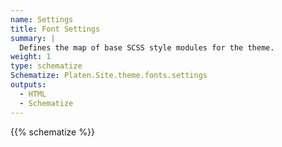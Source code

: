 ```yaml
---
name: Settings
title: Font Settings
summary: |
  Defines the map of base SCSS style modules for the theme.
weight: 1
type: schematize
Schematize: Platen.Site.theme.fonts.settings
outputs:
  - HTML
  - Schematize
---
```


{{% schematize %}}
